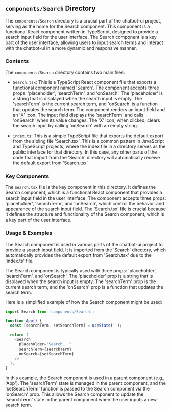 
## `components/Search` Directory

The `components/Search` directory is a crucial part of the chatbot-ui project, serving as the home for the Search component. This component is a functional React component written in TypeScript, designed to provide a search input field for the user interface. The Search component is a key part of the user interface, allowing users to input search terms and interact with the chatbot-ui in a more dynamic and responsive manner.

### Contents

The `components/Search` directory contains two main files:

- `Search.tsx`: This is a TypeScript React component file that exports a functional component named 'Search'. The component accepts three props: 'placeholder', 'searchTerm', and 'onSearch'. The 'placeholder' is a string that is displayed when the search input is empty. The 'searchTerm' is the current search term, and 'onSearch' is a function that updates the search term. The component renders an input field and an 'X' icon. The input field displays the 'searchTerm' and calls 'onSearch' when its value changes. The 'X' icon, when clicked, clears the search input by calling 'onSearch' with an empty string.

- `index.ts`: This is a simple TypeScript file that exports the default export from the sibling file 'Search.tsx'. This is a common pattern in JavaScript and TypeScript projects, where the index file in a directory serves as the public interface for that directory. In this case, any other parts of the code that import from the 'Search' directory will automatically receive the default export from 'Search.tsx'.

### Key Components

The `Search.tsx` file is the key component in this directory. It defines the Search component, which is a functional React component that provides a search input field in the user interface. The component accepts three props: 'placeholder', 'searchTerm', and 'onSearch', which control the behavior and appearance of the search input field. The 'Search.tsx' file is crucial because it defines the structure and functionality of the Search component, which is a key part of the user interface.

### Usage & Examples

The Search component is used in various parts of the chatbot-ui project to provide a search input field. It is imported from the 'Search' directory, which automatically provides the default export from 'Search.tsx' due to the 'index.ts' file.

The Search component is typically used with three props: 'placeholder', 'searchTerm', and 'onSearch'. The 'placeholder' prop is a string that is displayed when the search input is empty. The 'searchTerm' prop is the current search term, and the 'onSearch' prop is a function that updates the search term.

Here is a simplified example of how the Search component might be used:

```typescript
import Search from 'components/Search';

function App() {
  const [searchTerm, setSearchTerm] = useState('');

  return (
    <Search
      placeholder="Search..."
      searchTerm={searchTerm}
      onSearch={setSearchTerm}
    />
  );
}
```

In this example, the Search component is used in a parent component (e.g., 'App'). The 'searchTerm' state is managed in the parent component, and the 'setSearchTerm' function is passed to the Search component via the 'onSearch' prop. This allows the Search component to update the 'searchTerm' state in the parent component when the user inputs a new search term.
